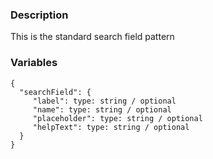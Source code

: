 ### Description
This is the standard search field pattern


### Variables
~~~
{
  "searchField": {
     "label": type: string / optional
     "name": type: string / optional
     "placeholder": type: string / optional
     "helpText": type: string / optional
  }
}
~~~
